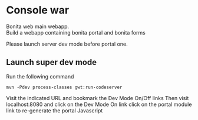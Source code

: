 # Console war #

Bonita web main webapp.  
Build a webapp containing bonita portal and bonita forms

Please launch server dev mode before portal one.

## Launch super dev mode ##
Run the following command
    
    mvn -Pdev process-classes gwt:run-codeserver
    
Visit the indicated URL and bookmark the Dev Mode On/Off links
Then visit localhost:8080 and click on the Dev Mode On link
click on the portal module link to re-generate the portal Javascript